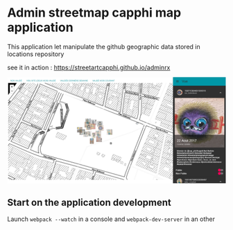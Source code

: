 # Admin streetmap capphi map application



This application let manipulate the github geographic data stored in locations repository

see it in action : https://streetartcapphi.github.io/adminrx



![](doc/screenshot.png)



## Start on the application development



Launch `webpack --watch` in a console and `webpack-dev-server`  in an other


